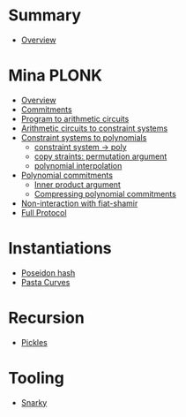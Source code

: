 # Summary

- [Overview](./crypto/overview.md)
# Mina PLONK

+ [Overview](./crypto/plonk/overview.md)
+ [Commitments](./crypto/plonk/commitments.md)
+ [Program to arithmetic circuits]()
+ [Arithmetic circuits to constraint systems]()
+ [Constraint systems to polynomials]()
    * [constraint system -> poly]()
    * [copy straints: permutation argument](./crypto/plonk/permutation_argument.md)
    * [polynomial interpolation]()
+ [Polynomial commitments](./crypto/plonk/polynomial_commitments.md)
    * [Inner product argument](./crypto/plonk/inner_product.md)
    * [Compressing polynomial commitments](./crypto/plonk/proof.md)
+ [Non-interaction with fiat-shamir](./crypto/plonk/fiat_shamir.md)
+ [Full Protocol](./crypto/plonk/protocol.md)

# Instantiations

- [Poseidon hash](./crypto/poseidon.md)
- [Pasta Curves](./crypto/pasta_curves.md)

# Recursion

- [Pickles](./crypto/pickles.md)

# Tooling

- [Snarky](./crypto/snarky.md)